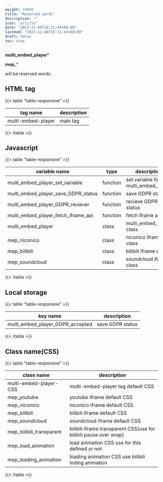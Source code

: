 ```yaml
---
weight: 10000
title: "Reserved_words"
description: ""
icon: "article"
date: "2023-11-04T18:11:44+09:00"
lastmod: "2023-11-04T18:11:44+09:00"
draft: false
toc: true
---
```


**multi_embed_player***

**mep_***

will be reserved words.

## HTML tag

{{< table "table-responsive" >}}

| tag name | description |
| --- | --- |
| multi-embed-player | main tag |

{{< /table >}}

## Javascript

{{< table "table-responsive" >}}

| variable name |type| description |
| --- | --- | --- |
| multi_embed_player_set_variable | function | set variable for multi_embed_player |
| multi_embed_player_save_GDPR_status | function | save GDPR status |
| multi_embed_player_GDPR_reviever | function | recieve GDPR status |
| multi_embed_player_fetch_iframe_api | function | fetch iframe api |
| multi_embed_player | class | multi_embed_player class |
| mep_niconico | class | niconico iframe class |
| mep_bilibili | class | bilibili iframe class |
| mep_soundcloud | class | soundcloud iframe class |

{{< /table >}}

## Local storage

{{< table "table-responsive" >}}

| key name | description |
| --- | --- |
| multi_embed_player_GDPR_accepted | save GDPR status |

{{< /table >}}

## Class name(CSS)

{{< table "table-responsive" >}}

| class name | description |
| --- | --- |
|multi-embed-player-CSS|multi-embed-player tag default CSS|
|mep_youtube|youtube iframe default CSS|
|mep_niconico|niconico iframe default CSS|
|mep_bilibili|bilibili iframe default CSS|
|mep_soundcloud|soundcloud iframe default CSS|
|mep_bilibili_transparent|bilibili iframe transparent CSS(use for bilibili pause over wrap)|
|mep_load_animation|load animation CSS use for this defined or not|
|mep_loading_animation|loading animation CSS use bilibili loding animation|

{{< /table >}}
